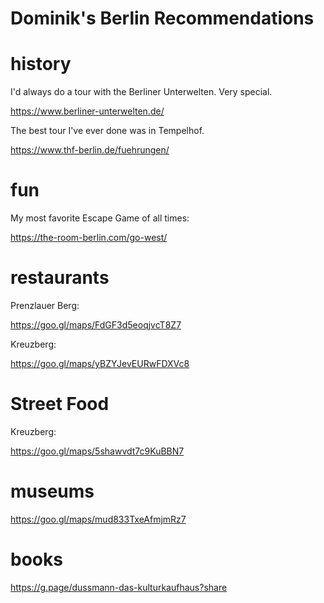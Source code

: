 # Dominik's Berlin Recommendations

# history

I'd always do a tour with the Berliner Unterwelten. Very special.

https://www.berliner-unterwelten.de/

The best tour I've ever done was in Tempelhof.

https://www.thf-berlin.de/fuehrungen/

# fun

My most favorite Escape Game of all times:

https://the-room-berlin.com/go-west/

# restaurants

Prenzlauer Berg:

https://goo.gl/maps/FdGF3d5eoqjvcT8Z7

Kreuzberg:

https://goo.gl/maps/yBZYJevEURwFDXVc8

# Street Food

Kreuzberg:

https://goo.gl/maps/5shawvdt7c9KuBBN7

# museums

https://goo.gl/maps/mud833TxeAfmjmRz7

# books

https://g.page/dussmann-das-kulturkaufhaus?share

